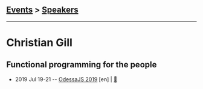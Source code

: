 ## [Events](../README.md) > [Speakers](../speakers.md)
---

# Christian Gill

## Functional programming for the people
- 2019 Jul 19-21 -- [OdessaJS 2019](https://www.youtube.com/watch?v=0GDkkun8jDQ) [en] | [:notebook:](https://www.slideshare.net/OdessaJSConf/christian-gill-functional-programming-for-the-people)  
